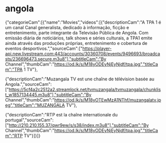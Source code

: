 # angola
{"categorieCam":[{"name":"Movies","videos":[{"descriptionCam":"A TPA 1 é um canal Canal generalista, dedicado à informação, ficção e entretenimento, parte integrante da Televisão Pública de Angola. Com emissão diária de noticiários, talk shows e séries culturais, a TPA1 emite ainda através das produções próprias, entretenimento e cobertura de eventos desportivos.","sourceCam":["https://player-api.new.livestream.com:443/accounts/30360708/events/9496693/broadcasts/236696473.secure.m3u8"],"subtitleCam":"By Channel","thumbCam":"https://od.lk/s/M18yODEyNjEyNjdf/tpa.jpg","titleCam":"TPA 1 TV"},

{"descriptionCam":"Muzangala TV est une chaîne de télévision basée au Angola.","sourceCam":["https://5cf4a2c2512a2.streamlock.net/tvmuzangala/tvmuzangala/chunklist_w1857134445.m3u8"],"subtitleCam":"By Channel","thumbCam":"https://od.lk/s/M18yOTEwMzA1NThf/muzangalatv.jpeg","titleCam":"MUZANGALA TV"},

{"descriptionCam":"RTP est la chaîne internationale du portugal","sourceCam":["http://210.210.155.37/qwr9ew/s/s38/index.m3u8"],"subtitleCam":"By Channel","thumbCam":"https://od.lk/s/M18yODEyNjEyNjdf/tpa.jpg","titleCam":"RTP TV"}]}]}
